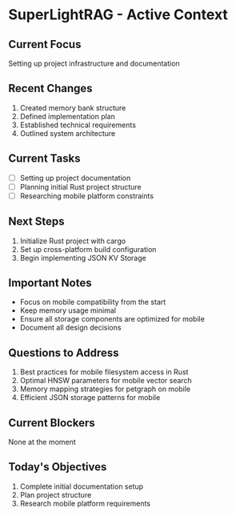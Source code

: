 # SuperLightRAG - Active Context

## Current Focus
Setting up project infrastructure and documentation

## Recent Changes
1. Created memory bank structure
2. Defined implementation plan
3. Established technical requirements
4. Outlined system architecture

## Current Tasks
- [ ] Setting up project documentation
- [ ] Planning initial Rust project structure
- [ ] Researching mobile platform constraints

## Next Steps
1. Initialize Rust project with cargo
2. Set up cross-platform build configuration
3. Begin implementing JSON KV Storage

## Important Notes
- Focus on mobile compatibility from the start
- Keep memory usage minimal
- Ensure all storage components are optimized for mobile
- Document all design decisions

## Questions to Address
1. Best practices for mobile filesystem access in Rust
2. Optimal HNSW parameters for mobile vector search
3. Memory mapping strategies for petgraph on mobile
4. Efficient JSON storage patterns for mobile

## Current Blockers
None at the moment

## Today's Objectives
1. Complete initial documentation setup
2. Plan project structure
3. Research mobile platform requirements 
